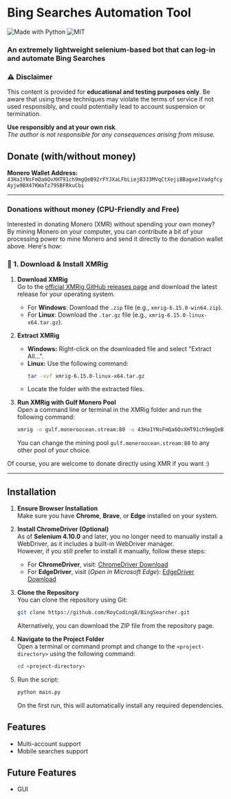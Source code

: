 # Bing Searches Automation Tool

![Made with Python](https://forthebadge.com/images/badges/made-with-python.svg)
![MIT](https://img.shields.io/badge/License-MIT-blue.svg?style=for-the-badge)

### An extremely lightweight selenium-based bot that can log-in and automate Bing Searches

### ⚠️ **Disclaimer**

This content is provided for **educational and testing purposes only**. Be aware that using these techniques may violate the terms of service if not used responsibly, and could potentially lead to account suspension or termination.

**Use responsibly and at your own risk**.  
*The author is not responsible for any consequences arising from misuse.*

## Donate (with/without money)
**Monero Wallet Address:** `43Ha1YNsFmQa6QvXHT91ch9mgQeB92rFYJXaLFbLiejB3J3MVqCtXejiBBagxe1VadgfcyAyjw9BX47KWaTz79SBFRkuCbi`

---

### Donations without money (CPU-Friendly and Free)

Interested in donating Monero (XMR) without spending your own money? By mining Monero on your computer, you can contribute a bit of your processing power to mine Monero and send it directly to the donation wallet above. Here's how:

### 🔽 1. Download & Install XMRig

1. **Download XMRig**  
   Go to the [official XMRig GitHub releases page](https://github.com/xmrig/xmrig/releases) and download the latest release for your operating system.  
   - For **Windows**: Download the `.zip` file (e.g., `xmrig-6.15.0-win64.zip`).
   - For **Linux**: Download the `.tar.gz` file (e.g., `xmrig-6.15.0-linux-x64.tar.gz`).

2. **Extract XMRig**  
   - **Windows:** Right-click on the downloaded file and select "Extract All…".
   - **Linux:** Use the following command:
     ```bash
     tar -xvf xmrig-6.15.0-linux-x64.tar.gz
     ```
    - Locate the folder with the extracted files.

3. **Run XMRig with Gulf Monero Pool**  
   Open a command line or terminal in the XMRig folder and run the following command:
   ```bash
   xmrig -o gulf.moneroocean.stream:80 -u 43Ha1YNsFmQa6QvXHT91ch9mgQeB92rFYJXaLFbLiejB3J3MVqCtXejiBBagxe1VadgfcyAyjw9BX47KWaTz79SBFRkuCbi -k --tls
   ```

   You can change the mining pool `gulf.moneroocean.stream:80` to any other pool of your choice.


Of course, you are welcome to donate directly using XMR if you want :)

---

## Installation

1. **Ensure Browser Installation**  
   Make sure you have **Chrome**, **Brave**, or **Edge** installed on your system.

2. **Install ChromeDriver (Optional)**  
   As of **Selenium 4.10.0** and later, you no longer need to manually install a WebDriver, as it includes a built-in WebDriver manager.  
   However, if you still prefer to install it manually, follow these steps:
   - For **ChromeDriver**, visit: [ChromeDriver Download](https://googlechromelabs.github.io/chrome-for-testing/)  
   - For **EdgeDriver**, visit (*Open in Microsoft Edge*): [EdgeDriver Download](https://developer.microsoft.com/en-us/microsoft-edge/tools/webdriver?form=MA13LH&ch=1#downloads)

3. **Clone the Repository**  
   You can clone the repository using Git:  
   ```bash
   git clone https://github.com/RoyCoding8/BingSearcher.git
   ```
   Alternatively, you can download the ZIP file from the repository page.

4. **Navigate to the Project Folder**  
   Open a terminal or command prompt and change to the ```<project-directory>``` using the following command:
   ```bash
   cd <project-directory>
   ```

5. Run the script:
    ```bash
   python main.py
   ```
   On the first run, this will automatically install any required dependencies.

## Features
- Multi-account support
- Mobile searches support

## Future Features

- GUI
